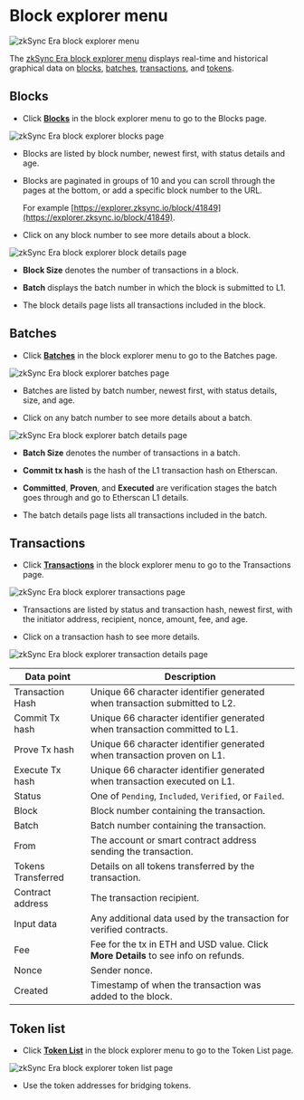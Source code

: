 # Block explorer menu

![zkSync Era block explorer menu](../../assets/images/block-explorer-menu.png)

The [zkSync Era block explorer menu](https://explorer.zksync.io/) displays real-time and historical graphical data on [blocks](#blocks), [batches](#batches), [transactions](#transactions), and [tokens](#token-list). 

## Blocks

- Click [**Blocks**](https://explorer.zksync.io/blocks/) in the block explorer menu to go to the Blocks page.

![zkSync Era block explorer blocks page](../../assets/images/blocks.png)

- Blocks are listed by block number, newest first, with status details and age. 

- Blocks are paginated in groups of 10 and you can scroll through the pages at the bottom, or add a specific block number to the URL. 

    For example [https://explorer.zksync.io/block/41849](https://explorer.zksync.io/block/41849).

- Click on any block number to see more details about a block.

![zkSync Era block explorer block details page](../../assets/images/block-details.png)

- **Block Size** denotes the number of transactions in a block.

- **Batch** displays the batch number in which the block is submitted to L1.

- The block details page lists all transactions included in the block.

## Batches

- Click [**Batches**](https://explorer.zksync.io/batches/) in the block explorer menu to go to the Batches page.

![zkSync Era block explorer batches page](../../assets/images/batches.png)

- Batches are listed by batch number, newest first, with status details, size, and age.

- Click on any batch number to see more details about a batch.

![zkSync Era block explorer batch details page](../../assets/images/batch-details.png)

- **Batch Size** denotes the number of transactions in a batch.

- **Commit tx hash** is the hash of the L1 transaction hash on Etherscan.

- **Committed**, **Proven**, and **Executed** are verification stages the batch goes through and go to Etherscan L1 details.

- The batch details page lists all transactions included in the batch.

## Transactions

- Click [**Transactions**](https://explorer.zksync.io/transactions/) in the block explorer menu to go to the Transactions page.

![zkSync Era block explorer transactions page](../../assets/images/transactions.png)

- Transactions are listed by status and transaction hash, newest first, with the initiator address, recipient, nonce, amount, fee, and age.

- Click on a transaction hash to see more details.

![zkSync Era block explorer transaction details page](../../assets/images/transaction-details.png)

| Data point        | Description         |
| ----------------- | ------------------- |
| Transaction Hash  | Unique 66 character identifier generated when transaction submitted to L2.  |
| Commit Tx hash    | Unique 66 character identifier generated when transaction committed to L1.  |
| Prove Tx hash     | Unique 66 character identifier generated when transaction proven on L1.     |
| Execute Tx hash   | Unique 66 character identifier generated when transaction executed on L1.   |
| Status    | One of `Pending`, `Included`, `Verified`, or `Failed`.   |
| Block    |  Block number containing the transaction.  |
| Batch    |  Batch number containing the transaction.  |
| From          | The account or smart contract address sending the transaction.      |
| Tokens Transferred    |  Details on all tokens transferred by the transaction.  |
| Contract address      | The transaction recipient.        |
| Input data          |  Any additional data used by the transaction for verified contracts.      |
| Fee      | Fee for the tx in ETH and USD value. Click **More Details** to see info on refunds.   |
| Nonce     | Sender nonce.  |                        
| Created      | Timestamp of when the transaction was added to the block.                        |

## Token list

- Click [**Token List**](https://explorer.zksync.io/tokenlist) in the block explorer menu to go to the Token List page.

![zkSync Era block explorer token list page](../../assets/images/token-list.png)

- Use the token addresses for bridging tokens.